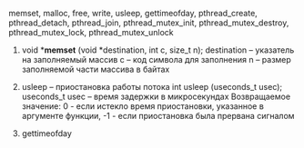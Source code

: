 memset, malloc, free, write, usleep, gettimeofday, pthread_create, 
pthread_detach, pthread_join, pthread_mutex_init, pthread_mutex_destroy, 
pthread_mutex_lock, pthread_mutex_unlock

1. void *__memset__ (void *destination, int c, size_t n);
destination – указатель на заполняемый массив
с – код символа для заполнения
n – размер заполняемой части массива в байтах

6. usleep – приостановка работы потока
int usleep (useconds_t usec);
useconds_t usec – время задержки в микросекундах
Возвращаемое значение:
0 - если истекло время приостановки, указанное в аргументе функции,
-1 - если приостановка была прервана сигналом

6. gettimeofday 
